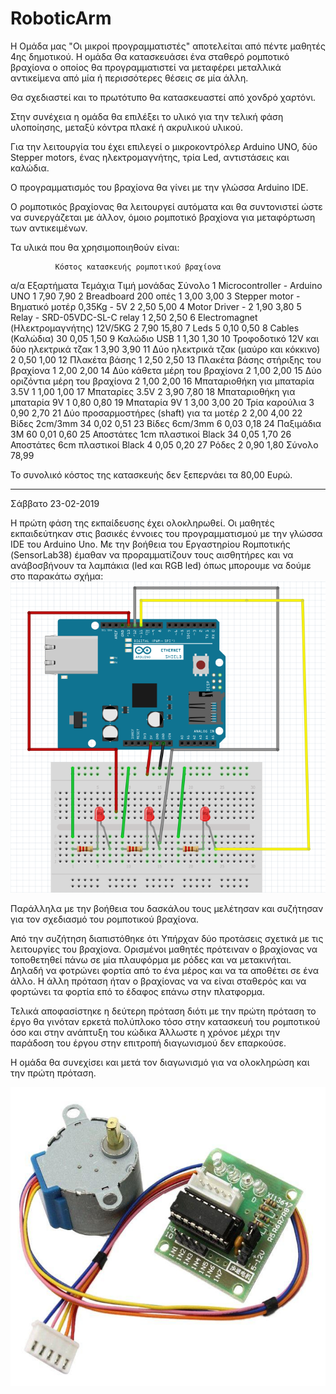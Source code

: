 # RoboticArm

Η Ομάδα μας "Oι μικροί προγραμματιστές" αποτελείται από πέντε μαθητές 4ης δημοτικού.
Η ομάδα Θα κατασκευάσει ένα σταθερό ρομποτικό βραχίονα ο οποίος θα προγραμματιστεί να μεταφέρει μεταλλικά αντικείμενα από μία ή περισσότερες θέσεις σε μία άλλη.

Θα σχεδιαστεί και το πρωτότυπο θα κατασκευαστεί από χονδρό χαρτόνι. 

Στην συνέχεια η ομάδα θα επιλέξει το υλικό για την τελική φάση υλοποίησης, μεταξύ κόντρα πλακέ ή ακρυλικού υλικού.

Για την λειτουργία του έχει επιλεγεί ο μικροκοντρόλερ Arduino UNO, δύο Stepper motors, ένας ηλεκτρομαγνήτης, τρία Led, αντιστάσεις και καλώδια.

Ο προγραμματισμός του βραχίονα θα γίνει με την γλώσσα Arduino IDE.

Ο ρομποτικός βραχίονας θα λειτουργεί αυτόματα και θα συντονιστεί ώστε να συνεργάζεται με άλλον, όμοιο ρομποτικό βραχίονα για μεταφόρτωση των αντικειμένων.

Τα υλικά που θα χρησιμοποιηθούν είναι:

	          Κόστος κατασκευής ρομποτικού βραχίονα			
α/α	Εξαρτήματα					Τεμάχια		Τιμή μονάδας	Σύνολο
1	Microcontroller - Arduino UNO			1		7,90		7,90
2	Breadboard 200 οπές				1		3,00		3,00
3	Stepper motor - Βηματικό μοτέρ  0,35Kg - 5V	2		2,50		5,00
4	Motor Driver - 					2		1,90		3,80
5	Relay - SRD-05VDC-SL-C relay			1		2,50		2,50
	6	Electromagnet (Ηλεκτρομαγνήτης) 12V/5KG	2		7,90		15,80
7	Leds 						5		0,10		0,50
8	Cables (Καλώδια)				30		0,05		1,50
9	Καλώδιο USB					1		1,30		1,30
10	Τροφοδοτικό 12V και δύο ηλεκτρικά τζακ  	1		3,90		3,90
11	Δύο ηλεκτρικά τζακ (μαύρο και κόκκινο)  	2		0,50		1,00
12	Πλακέτα βάσης					1		2,50		2,50
13	Πλακέτα βάσης στήριξης του βραχίονα		1		2,00		2,00
14	Δύο κάθετα μέρη του βραχίονα			2		1,00		2,00
15	Δύο οριζόντια μέρη του βραχίονα			2		1,00		2,00
16	Μπαταριοθήκη για μπαταρία 3.5V			1		1,00		1,00
17	Μπαταρίες 3.5V					2		3,90		7,80
18	Μπαταριοθήκη για μπαταρία 9V			1		0,80		0,80
19	Μπαταρία 9V					1		3,00		3,00
20	Τρία καρούλια					3		0,90		2,70
21	Δύο προσαρμοστήρες (shaft) για τα μοτέρ		2		2,00		4,00
22	Βίδες  2cm/3mm 					34		0,02		0,51
23	Βίδες  6cm/3mm					6		0,03		0,18
24	Παξιμάδια 3M					60		0,01		0,60
25	Αποστάτες 1cm  πλαστικοί Black			34		0,05		1,70
26	Αποστάτες 6cm  πλαστικοί Black			4		0,05		0,20
27	Ρόδες						2		0,90		1,80
										Σύνολο	78,99

Το συνολικό κόστος της κατασκευής δεν ξεπερνάει τα 80,00 Ευρώ.  
**********************************************************************
Σάββατο 23-02-2019 

Η πρώτη φάση της εκπαίδευσης έχει ολοκληρωθεί. 
Οι μαθητές εκπαιδεύτηκαν στις βασικές έννοιες του προγραμματισμού με την γλώσσα IDE του Arduino Uno. 
Με την βοήθεια του Eργαστηρίου Rομποτικής (SensorLab38) έμαθαν να προραμματίζουν τους αισθητήρες και να ανάβοσβήνουν τα λαμπάκια (led και RGB led) όπως μπορουμε να δούμε στο παρακάτω σχήμα:
![leds](https://github.com/SensorLab38/RoboticArm/blob/master/Fritzing%203%20leds.png)

Παράλληλα με την βοήθεια του δασκάλου τους μελέτησαν και συζήτησαν για τον σχεδιασμό του ρομποτικού βραχίονα.

Από την συζήτηση διαπιστόθηκε ότι Υπήρχαν δύο προτάσεις σχετικά με τις λειτουργίες του βραχίονα. Ορισμένοι μαθητές πρότειναν ο βραχίονας να τοποθετηθεί πάνω σε μία πλαυφόρμα με ρόδες και να μετακινήται. Δηλαδή να φοτρώνει φορτία από το ένα μέρος και να τα αποθέτει σε ένα άλλο. 
Η άλλη πρόταση ήταν ο βραχίονας να να είναι σταθερός και να φορτώνει τα φορτία επό το έδαφος επάνω στην πλατφορμα.

Τελικά αποφασίστηκε η δεύτερη πρόταση διότι με την πρώτη πρόταση το έργο θα γινόταν ερκετά πολύπλοκο τόσο στην κατασκευή του ρομποτικού όσο και στην ανάπτυξη του κώδικα Άλλωστε η χρόνοε μέχρι την παράδοση του έργου στην επιτροπή διαγωνισμού δεν επαρκούσε.  

Η ομάδα θα συνεχίσει και μετά τον διαγωνισμό για να ολοκληρώση και την πρώτη πρόταση.


![stepper](https://github.com/SensorLab38/RoboticArm/blob/master/StepperMotorWithDriver_1200x1200.jpg)


